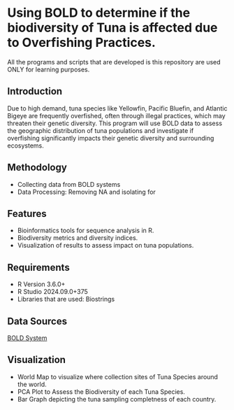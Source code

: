 # Using BOLD to determine if the biodiversity of Tuna is affected due to Overfishing Practices.

All the programs and scripts that are developed is this repository are used ONLY for learning purposes.

## Introduction
Due to high demand, tuna species like Yellowfin, Pacific Bluefin, and Atlantic Bigeye are frequently overfished, often through illegal practices, which may threaten their genetic diversity. This program will use BOLD data to assess the geographic distribution of tuna populations and investigate if overfishing significantly impacts their genetic diversity and surrounding ecosystems.

## Methodology
* Collecting data from BOLD systems
* Data Processing: Removing NA and isolating for 

## Features
* Bioinformatics tools for sequence analysis in R.
* Biodiversity metrics and diversity indices.
* Visualization of results to assess impact on tuna populations.

## Requirements
* R Version 3.6.0+
* R Studio 2024.09.0+375
* Libraries that are used: <a name="ape"> </a> <a name="Biostrings">Biostrings</a> <a name="ggplot2 "></a> <a name="msa"></a> <a name="pegas"></a>  <a name="seqinr"></a> <a name="sf"></a>

## Data Sources
[BOLD System](https://boldsystems.org/)

## Visualization
* World Map to visualize where collection sites of Tuna Species around the world.
* PCA Plot to Assess the Biodiversity of each Tuna Species.
* Bar Graph depicting the tuna sampling completness of each country.
